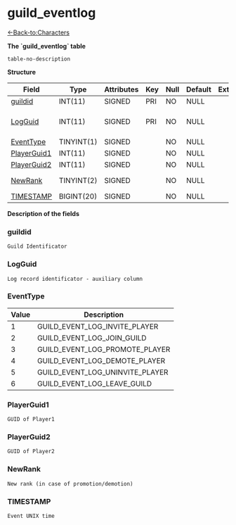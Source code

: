 # guild\_eventlog

[<-Back-to:Characters](database-characters.md)

**The \`guild\_eventlog\` table**

`table-no-description`

**Structure**

| Field            | Type       | Attributes | Key | Null | Default | Extra | Comment                                     |
|------------------|------------|------------|-----|------|---------|-------|---------------------------------------------|
| [guildid][1]     | INT(11)    | SIGNED     | PRI | NO   | NULL    |       | Guild Identificator                         |
| [LogGuid][2]     | INT(11)    | SIGNED     | PRI | NO   | NULL    |       | Log record identificator - auxiliary column |
| [EventType][3]   | TINYINT(1) | SIGNED     |     | NO   | NULL    |       | Event type                                  |
| [PlayerGuid1][4] | INT(11)    | SIGNED     |     | NO   | NULL    |       | Player 1                                    |
| [PlayerGuid2][5] | INT(11)    | SIGNED     |     | NO   | NULL    |       | Player 2                                    |
| [NewRank][6]     | TINYINT(2) | SIGNED     |     | NO   | NULL    |       | New rank(in case promotion/demotion)        |
| [TIMESTAMP][7]   | BIGINT(20) | SIGNED     |     | NO   | NULL    |       | Event UNIX time                             |

[1]: #guildid
[2]: #logguid
[3]: #eventtype
[4]: #playerguid1
[5]: #playerguid2
[6]: #newrank
[7]: #TIMESTAMP

**Description of the fields**

### guildid

`Guild Identificator`

### LogGuid

`Log record identificator - auxiliary column`

### EventType

| Value | Description                         |
|-------|-------------------------------------|
| 1     | GUILD\_EVENT\_LOG\_INVITE\_PLAYER   |
| 2     | GUILD\_EVENT\_LOG\_JOIN\_GUILD      |
| 3     | GUILD\_EVENT\_LOG\_PROMOTE\_PLAYER  |
| 4     | GUILD\_EVENT\_LOG\_DEMOTE\_PLAYER   |
| 5     | GUILD\_EVENT\_LOG\_UNINVITE\_PLAYER |
| 6     | GUILD\_EVENT\_LOG\_LEAVE\_GUILD     |

### PlayerGuid1

`GUID of Player1`

### PlayerGuid2

`GUID of Player2`

### NewRank

`New rank (in case of promotion/demotion)`

### TIMESTAMP

`Event UNIX time`
